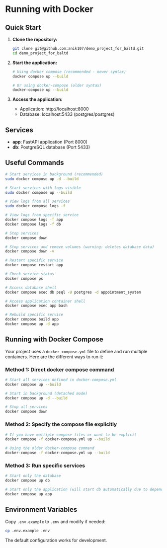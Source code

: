 # Running with Docker

## Quick Start

1. **Clone the repository:**
   ```bash
   git clone git@github.com:anik107/demo_project_for_baltd.git
   cd demo_project_for_baltd
   ```

2. **Start the application:**
   ```bash
   # Using docker compose (recommended - newer syntax)
   docker compose up --build

   # Or using docker-compose (older syntax)
   docker-compose up --build
   ```

3. **Access the application:**
   - Application: http://localhost:8000
   - Database: localhost:5433 (postgres/postgres)

## Services

- **app**: FastAPI application (Port 8000)
- **db**: PostgreSQL database (Port 5433)

## Useful Commands

```bash
# Start services in background (recommended)
sudo docker compose up -d --build

# Start services with logs visible
sudo docker compose up --build

# View logs from all services
sudo docker compose logs -f

# View logs from specific service
docker compose logs -f app
docker compose logs -f db

# Stop services
docker compose down

# Stop services and remove volumes (warning: deletes database data)
docker compose down -v

# Restart specific service
docker compose restart app

# Check service status
docker compose ps

# Access database shell
docker compose exec db psql -U postgres -d appointment_system

# Access application container shell
docker compose exec app bash

# Rebuild specific service
docker compose build app
docker compose up -d app
```

## Running with Docker Compose

Your project uses a `docker-compose.yml` file to define and run multiple containers. Here are the different ways to run it:

### Method 1: Direct docker compose command
```bash
# Start all services defined in docker-compose.yml
docker compose up --build

# Start in background (detached mode)
docker compose up -d --build

# Stop all services
docker compose down
```

### Method 2: Specify the compose file explicitly
```bash
# If you have multiple compose files or want to be explicit
docker compose -f docker-compose.yml up --build

# Using the older docker-compose command
docker-compose -f docker-compose.yml up --build
```

### Method 3: Run specific services
```bash
# Start only the database
docker compose up db

# Start only the application (will start db automatically due to dependency)
docker compose up app
```

## Environment Variables

Copy `.env.example` to `.env` and modify if needed:

```bash
cp .env.example .env
```

The default configuration works for development.

